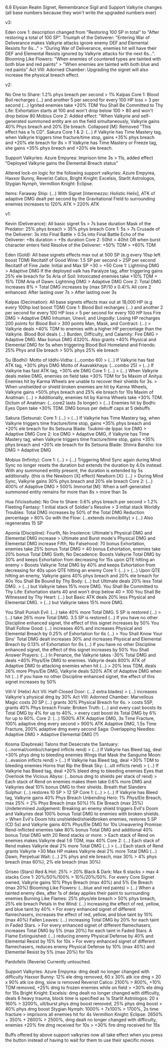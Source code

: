 6.6 Elysian Realm Signet, Remembrance Sigil and Support Valkyrie changes (all base numbers because they won't write the upgraded numbers ever)

v3:

Eden core 1: description changed from "Restoring 100 SP in total" to "After restoring a total of 100 SP". 
Triumph of the Deliverer: "Entering War of Deliverance makes Valkyrie attacks ignore enemy DEF and Elemental Resists for 6s..." > "During War of Deliverance, enemies hit will have their DEF and Elemental Resists ignored by Valkyrie attacks for the next 6s...". 
Blooming Like Flowers: "When enemies of countered types are tainted with both blue and red paints" > "When enemies are tainted with both blue and red paints"
Act VIII: Adorned Chamber: Upgrading the signet will also increase the physical breach effect.

v2: 

No One to Share: 1.2% phys breach per second > 1% 
Kalpas Core 1: Blood Boil recharges (...) and another 5 per second for every 100 HP loss > 3 per second (...) Ignited enemies take +20% TDM
You Shall Be Committed to Thy Life: Exhortation starts at 100 and won't drop below 100 > 80 and won't drop below 80
Mobius Core 2: Added effect: "When Valkyrie and self-generated summoned entity are on the field simultaneously, Valkyrie gains 40% Phys breach and 20% Ele breach.
Collapsed \[M]: Removed "This effect has a 1s CD".
Sakura Core 1 & 2: (...) if Valkyrie has Time Mastery tag, when Valkyrie triggers time fracture/time stop, gains +35% phys breach and +20% ele breach for 8s > If Valkyrie has Time Mastery or Freeze tag, she gains +35% phys breach and +20% ele breach.

Support Valkyries:
Azure Empyrea: Imprison time 3s > 11s, added effect "Deployed Valkyrie gains the Elemental Breach status"

Altered lock-on logic for the following support valkyries: Azure Empyrea, Haxxor Bunny, Reverist Calico, Bright Knight: Excelsis, Starlit Astrologos, Stygian Nymph, Vermillion Knight: Eclipse.

Items:
Faraway Ship: (...) With Signet \[Intermezzo: Holistic Helix], ATK of adaptive DMG dealt per second by the Gravitational Field to surrounding enemies increases to 120% ATK > 220% ATK

v1:

Kevin (Deliverance):
All basic signet 5s > 7s base duration
Mask of the Predator: 25% phys breach > 35% phys breach 
Core 1: 5s > 7s
Crusade of the Deliverer: 3s into Final Battle > 0.5s into Final Battle
Echo of the Deliverer: +8s duration > +9s duration
Core 2: 50hit > 40hit OR when burst character enters field
Resolve of the Deliverer: +50% TDM > +60% TDM

Eden (Gold):
All base signets effects max out at 500 SP (e.g every 10sp left boost TDM)
Recitatif of Good Wine: 1.5 SP per second > 2SP per second
Recitatif of Fine Jade: Initial and Max SP +30 > +50
Core 1: Lightning DMG > Adaptive DMG
If the deployed valk has Paralyze tag, after triggering gains 25% ele breach for 5s
Aria of Soil: Intoxicated enemies take +10% TDM  > 15% TDM
Aria of Dawn: Lightning DMG > Adaptive DMG
Core 2: Total DMG increases 8% > Total DMG increases by (max SP/10 x 0.4)%
All core 2 enhanced: After lasting over 7s > After lasting over 3s

Kalpas (Decimation): 
All base signets effects max out at 18,000 HP (e.g every 100hp lost boost TDM)
Core 1: Blood Boil recharges (...) and another 2 per second for every 100 HP loss >  5 per second for every 100 HP loss
Fire DMG > Adaptive DMG
Inhuman, Unevil, and Ungodly: Losing HP recharges 200 points for Blood Boil > 300 points
Man, Mask, and Contract: (...) > Valkyrie deals +40% TDM to enemies with a higher HP percentage than the Valkyrie. Blood Boil deals (...)
Burden, Difficulty, and Calamity: Fire DMG > Adaptive DMG. Max bonus DMG 4320%. Also grants +40% Physical and Elemental DMG for 5s when triggering Blood Boil
Homeland and Friends: 25% Phys and Ele breach > 50% phys 25% ele breach 

Su (Bodhi):
Motto of Iddhi-Vidha: (...combo 60) > (...) If Valkyrie has fast ATK tag, +30% phys DMG
Motto of Asavakkhaya: (...combo 25) > (...) If Valkyrie has fast ATK tag, +30% ele DMG
Core 1: (...) > (...) When Valkyrie deals melee DMG, enemies on field take +30% TDM for 5s
Maxim of Anitya: Enemies hit by Karma Wheels are unable to recover their shields for 3s. > When unshielded or shield broken enemies are hit by Karma Wheels, Valkyrie gains +50% phys breach and 25% ele breach for 10s
Maxim of Anatman: (...) > Additionally, enemies hit by Karma Wheels take +30% TDM.
Dictum of Anatman: (...core2 lasts 3s longer) > (...) Enemies hit by Bodhi: Eyes Open take +30% TDM. DMG bonus per debuff caps at 5 debuffs

Sakura (Setsuna):
Core 1: (...) > (...) If Valkyrie has Time Mastery tag, when Valkyrie triggers time fracture/time stop, gains +35% phys breach and +20% ele breach for 8s
Setsuna Blade: Tsukimi-de Ippai: Ice DMG > Adaptive DMG
Core 2: Ice DMG > Adaptive DMG, if Valkyrie has Time Mastery tag, when Valkyrie triggers time fracture/time stop, gains +35% phys breach and +20% ele breach for 8s
Setsuna Blade: Shinra Bansho: Ice DMG > Adaptive DMG

Mobius (Infinity):
Core 1: (...) > (...) Triggering Mind Sync again during Mind Sync no longer resets the duration but extends the duration by 4.0s instead. With any summoned entity present, the duration is extended by 5s additionally. 
(this is the Newborn \[X] effect)
Newborn \[X]: (...) > During Mind Sync, Valkyrie gains 30% phys breach and 20% ele breach
Core 2: (...) 400% of Adaptive DMG > 500%
Immortal \[M]: When a self-generated summoned entity remains for more than 8s > more than 3s

Hua (Vicissitude):
No One to Share: 0.6% phys breach per second > 1.2%
Fleeting Fantasy: 1 initial stack of Soldier's Resolve > 3 initial stack
Worldly Troubles: Total DMG increases by 50% of the Total DMG Reduction percentage > 80%
Go with the Flow: (...extends invincibility) > (...) Also regenerates 15 SP

Aponia (Discipline):
Fourth, No Insolence: Ultimate's Physical DMG and Elemental DMG increase > Ultimate and Burst mode's Physical DMG and Elemental DMG increase
Fifth, No Falsehood: 70 bonus Exhortation, enemies take 25% bonus Total DMG > 40 bonus Exhortation, enemies take 20% bonus Total DMG
Sixth, No Decadence: Boosts Valkyrie Total DMG by 30% and keeps Exhortation from decreasing for 15s upon QTE hitting an enemy > Boosts Valkyrie Total DMG by 40% and keeps Exhortation from decreasing for 40s upon QTE hitting an enemy
Core 1: (...) > (...) Upon QTE hitting an enemy, Valkyrie gains 40% phys breach and 20% ele breach for 40s
You Shall Be Bound by Thy Body: (...) but Ultimate deals 20% less Total DMG. > (...) but Valkyrie takes 15% more DMG.
You Shall Be Committed to Thy Life: Exhortation starts 40 and won't drop below 40 > 100
You Shall Be Witnessed by Thy Heart: (...) but Basic ATK deals 20% less Physical and Elemental DMG. >  (...) but Valkyrie takes 15% more DMG.

You Shall Punish Evil: (...) take 40% more Total DMG. 5 SP is restored (...) > (...) take 26% more Total DMG. 3.5 SP is restored (...) If you have no other Discipline enhanced signet, the effect of this signet increases by 50%
You Shall Follow Good: (...) increases 40% and increases Physical and Elemental Breach by 0.25% of Exhortation for 6s (...) > You Shall Know Your Sins' Total DMG dealt increases 30% and increases Physical and Elemental Breach by 0.13% of Exhortation for 6s (...) If you have no other Discipline enhanced signet, the effect of this signet increases by 50%
You Shall Answer Prayers: (...) In Penance, the Valkyrie takes -30% Total DMG and deals +40% Phys/Ele DMG to enemies. Valkyrie deals 800% ATK of Adaptive DMG to attacking enemies when hit (...) > 20% less TDM, deals 26% more Phys/Ele DMG, Valkyrie deals 520% ATK of Adaptive DMG when hit (...) If you have no other Discipline enhanced signet, the effect of this signet increases by 50%

Vill-V (Helix)
Act VII: Half-Closed Door: (...2 extra blades) > (...) increases Valkyrie's physical dmg by 30%
Act VIII: Adorned Chamber: Marvellous Magic costs 20 SP (...) grants 30% Physical Breach for 6s. > costs 5SP, grants 40% Phys breach
Finale: Broken Truth: (...)  and every cast boosts its Total DMG by 4% for up to 40%. > every cast boost its Total DMG by 6% for up to 60%.
Core 2: (...) 1500% ATK Adaptive DMG, 3s Time Fracture, 100% adaptive dmg every second > 900% ATK Adaptive DMG, 1.5s Time Fracture, 200% adaptive dmg every second
Saga: Overlapping Needles: Adaptive DMG > Adaptive Elemental DMG (?)

Kosma (Daybreak)
Talons that Desecrate the Santuary: (...normal/combo/charged inflicts rend) > (...) If Valkyrie has Bleed tag, deal +30% phys dmg to bleeding enemies
Wings that Mask the Sanguine Moon: (...evasion inflicts rend) > (...) If Valkyrie has Bleed tag, deal +30% TDM to bleeding enemies
Horns that Rip the Bleak Sky: (...ult inflicts rend) > (...) If Valkyrie has Bleed tag, deal +20% bleed dmg to bleeding enemies
Eyes that Overlook the Vicious Abyss: (...bonus dmg to shields per stack of rend) > Each stack of Rend on enemies makes them take 0.6% more DMG and Valkyries deal 10% bonus DMG to their shields.
Breath that Slanders Sulphur: (...) restores 10 SP > 12 SP
Core 1: (...) > (...) If Valkyrie has Bleed tag, Valkyrie gains 40% Phys Breach
Unbending Hero: 1% Phys/Ele Breach, max 25% > 2% Phys Breach (max 50%) 1% Ele Breach (max 25%)
Undetermined Judgement: Breaking an enemy shield triggers Evil's Doom and Valkyries deal 100% bonus Total DMG to enemies with broken shields. > When Evil's Doom hits unshielded/shieldbroken enemies, restores 5 SP (CD 5s) and Valkyrie gains 40% Phys/Ele DMG for 10s
Unwavering Promise: Rend-inflicted enemies take 80% bonus Total DMG and additional 40% bonus Total DMG with 20 Rend stacks or more. > Each stack of Rend on enemies makes Valkyrie deal 1.6 TDM, max 40%
Core 2: (...) Each stack of Rend makes Valkyrie deal 2% more Total DMG (...) > (...) Each stack of Rend grants Valkyrie +30 Max HP makes Valkyrie deal 2% more Total DMG (...)
Dawn, Perpetual Wait: (...) 2% phys and ele breach, max 30% > 4% phys breach (max 60%), 2% ele breach (max 30%)

Griseo (Stars)
Red & Hot: 25%  > 20%
Black & Dark: Max 6 stacks > max 4 stacks
Core 1: 20%/50%/100% > 10%/20%/50%. For every Core Signet owned, Valkyrie gains 10% Phys Breach (max 40%) and 5% Ele Breach (max 20%)
Blooming Like Flowers: (...blue and red paints) > (...) When a tainted enemy dies, after 1s of delay applies their paint to surrounding enemies
Burning Like Flames: 25% phys/ele breach > 50% phys breach, 25% ele breach
Petals in the Wind: (...)  increasing the effect of red, yellow, and blue taint by 40% > For every enhanced signet of different flamechasers,  increases the effect of red, yellow, and blue taint by 10% (max 40%)
Fallen Leaves: (...)  increasing Total DMG by 20% for each taint in Faded Stars. > For every enhanced signet of different flamechasers, increases Total DMG by 5% (max 20%) for each taint in Faded Stars. 
A Flame Extinguished: (...) reducing enemy Physical Defense by 40% and Elemental Resist by 15% for 10s > For every enhanced signet of different flamechasers, reduces enemy Physical Defense by 10% (max 40%) and Elemental Resist by 5% (max 20%) for 10s

Pardofelis (Reverie)
Currently untouched.

Support Valkyries:
Azure Empyrea: dmg dealt no longer changed with difficulty
Haxxor Bunny: 12% ele dmg removed, 60 x 30% atk ice dmg > 20 x 90% atk ice dmg, slow is removed
Reverist Calico: 2100% > 800%, +10% TDM removed, +25% dmg to frozen enemies while on field > +30% ele dmg for 15s
Bright Knight: Excelsis: dmg dealt no longer changed with difficulty, deals 6 heavy trauma, block time is specified as 1s
Starlit Astrologos: 20 x 160% > 3200%, ult/burst phys dmg boost removed, 25% phys dmg boost > 40% phys dmg boost
Stygian Nymph: 1000% + 7x100% > 1700%, 2s time fracture > imprisons all enemies hit for 4s
Vermillion Knight: Eclipse: 2650% + 350% + 2600% > 2500%, dmg dealt no longer changed with difficulty, enemies +20% fire dmg received for 10s > +30% fire dmg received for 15s

Buffs offered by above support valkyries now all take effect when you press the button instead of having to wait for them to use their specific moves
